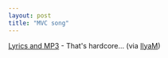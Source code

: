 ```yaml
---
layout: post
title: "MVC song"
---
```




<a href="http://0x2a.no-ip.org/mt/archives/000008.html">Lyrics and MP3</a> - That's hardcore... (via <a href="http://use.perl.org/~IlyaM/journal/13497">IlyaM</a>)


